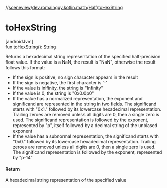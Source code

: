 //[sceneview](../../../index.md)/[dev.romainguy.kotlin.math](../index.md)/[Half](index.md)/[toHexString](to-hex-string.md)

# toHexString

[androidJvm]\
fun [toHexString](to-hex-string.md)(): [String](https://kotlinlang.org/api/latest/jvm/stdlib/kotlin/-string/index.html)

Returns a hexadecimal string representation of the specified half-precision float value. If the value is a NaN, the result is "NaN", otherwise the result follows this format:

- 
   If the sign is positive, no sign character appears in the result
- 
   If the sign is negative, the first character is '-'
- 
   If the value is inifinity, the string is "Infinity"
- 
   If the value is 0, the string is "0x0.0p0"
- 
   If the value has a normalized representation, the exponent and significand are represented in the string in two fields. The significand starts with "0x1." followed by its lowercase hexadecimal representation. Trailing zeroes are removed unless all digits are 0, then a single zero is used. The significand representation is followed by the exponent, represented by "p", itself followed by a decimal string of the unbiased exponent
- 
   If the value has a subnormal representation, the significand starts with "0x0." followed by its lowercase hexadecimal representation. Trailing zeroes are removed unless all digits are 0, then a single zero is used. The significand representation is followed by the exponent, represented by "p-14"

#### Return

A hexadecimal string representation of the specified value
